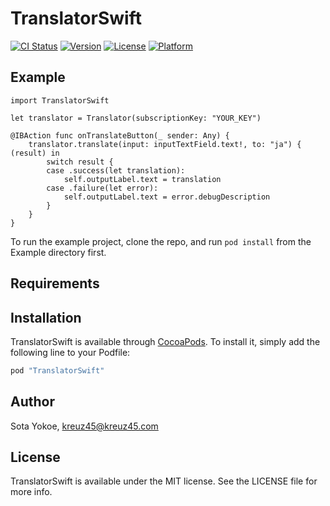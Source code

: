 # TranslatorSwift

[![CI Status](http://img.shields.io/travis/git/TranslatorSwift.svg?style=flat)](https://travis-ci.org/git/TranslatorSwift)
[![Version](https://img.shields.io/cocoapods/v/TranslatorSwift.svg?style=flat)](http://cocoapods.org/pods/TranslatorSwift)
[![License](https://img.shields.io/cocoapods/l/TranslatorSwift.svg?style=flat)](http://cocoapods.org/pods/TranslatorSwift)
[![Platform](https://img.shields.io/cocoapods/p/TranslatorSwift.svg?style=flat)](http://cocoapods.org/pods/TranslatorSwift)

## Example

```
import TranslatorSwift

let translator = Translator(subscriptionKey: "YOUR_KEY")

@IBAction func onTranslateButton(_ sender: Any) {
    translator.translate(input: inputTextField.text!, to: "ja") { (result) in
        switch result {
        case .success(let translation):
            self.outputLabel.text = translation
        case .failure(let error):
            self.outputLabel.text = error.debugDescription
        }
    }
}
```

To run the example project, clone the repo, and run `pod install` from the Example directory first.

## Requirements

## Installation

TranslatorSwift is available through [CocoaPods](http://cocoapods.org). To install
it, simply add the following line to your Podfile:

```ruby
pod "TranslatorSwift"
```

## Author

Sota Yokoe, kreuz45@kreuz45.com

## License

TranslatorSwift is available under the MIT license. See the LICENSE file for more info.
